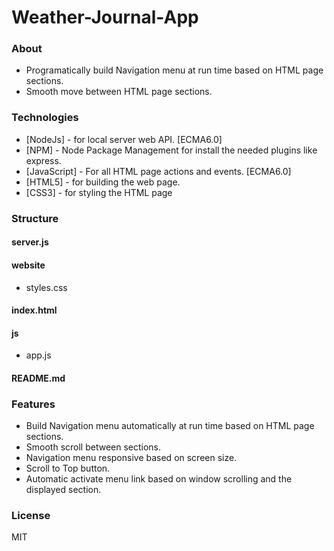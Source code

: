 # Weather-Journal-App

### About
- Programatically build Navigation menu at run time based on HTML page sections.
- Smooth move between HTML page sections.

### Technologies

- [NodeJs] - for local server web API. [ECMA6.0]
- [NPM] - Node Package Management for install the needed plugins like express.
- [JavaScript] - For all HTML page actions and events. [ECMA6.0]
- [HTML5] - for building the web page.
- [CSS3] - for styling the HTML page

### Structure

#### server.js

#### website
- styles.css    
#### index.html

#### js
- app.js
#### README.md

### Features
- Build Navigation menu automatically at run time based on HTML page sections.
- Smooth scroll between sections.
- Navigation menu responsive based on screen size.
- Scroll to Top button.
- Automatic activate menu link based on window scrolling and the displayed section.




### License

MIT
